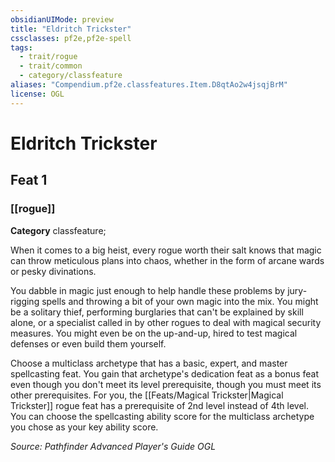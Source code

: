 ```yaml
---
obsidianUIMode: preview
title: "Eldritch Trickster"
cssclasses: pf2e,pf2e-spell
tags:
  - trait/rogue
  - trait/common
  - category/classfeature
aliases: "Compendium.pf2e.classfeatures.Item.D8qtAo2w4jsqjBrM"
license: OGL
---
```

# Eldritch Trickster
## Feat 1
### [[rogue]]

**Category** classfeature; 




When it comes to a big heist, every rogue worth their salt knows that magic can throw meticulous plans into chaos, whether in the form of arcane wards or pesky divinations.

You dabble in magic just enough to help handle these problems by jury-rigging spells and throwing a bit of your own magic into the mix. You might be a solitary thief, performing burglaries that can't be explained by skill alone, or a specialist called in by other rogues to deal with magical security measures. You might even be on the up-and-up, hired to test magical defenses or even build them yourself.

Choose a multiclass archetype that has a basic, expert, and master spellcasting feat. You gain that archetype's dedication feat as a bonus feat even though you don't meet its level prerequisite, though you must meet its other prerequisites. For you, the [[Feats/Magical Trickster|Magical Trickster]] rogue feat has a prerequisite of 2nd level instead of 4th level. You can choose the spellcasting ability score for the multiclass archetype you chose as your key ability score.

*Source: Pathfinder Advanced Player's Guide*
*OGL*